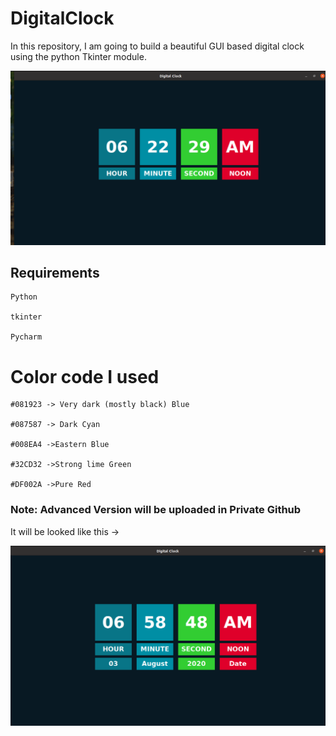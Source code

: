 # DigitalClock

In this repository, I am going to build a beautiful GUI based digital clock using the python Tkinter module.

<img src=https://github.com/SaadAhmedSalim/DigitalClock/blob/master/Digital_Clock/clock.png>

## Requirements 
    
    Python
    
    tkinter
    
    Pycharm

# Color code I used
    
    #081923 -> Very dark (mostly black) Blue
    
    #087587 -> Dark Cyan
    
    #008EA4 ->Eastern Blue
    
    #32CD32 ->Strong lime Green
    
    #DF002A ->Pure Red
    
 
 ### Note: Advanced Version will be uploaded in Private Github
 
 It will be looked like this ->
 
 <img src=https://github.com/SaadAhmedSalim/DigitalClock/blob/master/Digital_Clock/clock_full.png>
